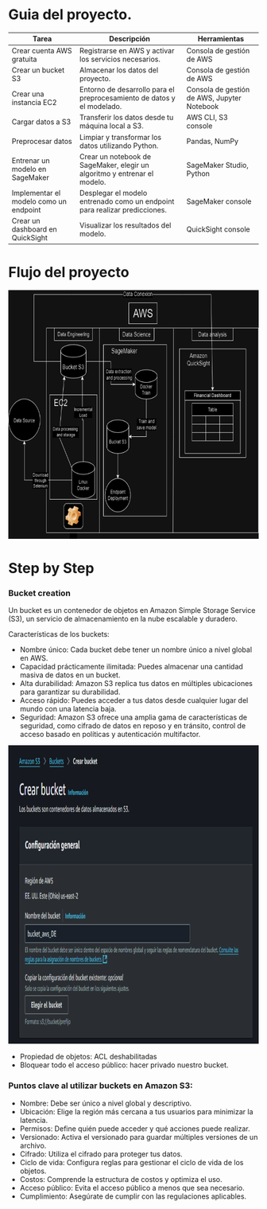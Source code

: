 
# Guia del proyecto.


| Tarea                             | Descripción                                                                                   | Herramientas                        |
|-----------------------------------|-----------------------------------------------------------------------------------------------|-------------------------------------|
| Crear cuenta AWS gratuita          | Registrarse en AWS y activar los servicios necesarios.                                       | Consola de gestión de AWS          |
| Crear un bucket S3                | Almacenar los datos del proyecto.                                                             | Consola de gestión de AWS          |
| Crear una instancia EC2           | Entorno de desarrollo para el preprocesamiento de datos y el modelado.                      | Consola de gestión de AWS, Jupyter Notebook |
| Cargar datos a S3                 | Transferir los datos desde tu máquina local a S3.                                           | AWS CLI, S3 console                |
| Preprocesar datos                 | Limpiar y transformar los datos utilizando Python.                                           | Pandas, NumPy                      |
| Entrenar un modelo en SageMaker   | Crear un notebook de SageMaker, elegir un algoritmo y entrenar el modelo.                   | SageMaker Studio, Python           |
| Implementar el modelo como un endpoint | Desplegar el modelo entrenado como un endpoint para realizar predicciones.                | SageMaker console                   |
| Crear un dashboard en QuickSight   | Visualizar los resultados del modelo.                                                         | QuickSight console                  |




# Flujo del proyecto

<img src="../images/Taxis_DF.drawio.png" width="700" height="500">


# Step by Step

### Bucket creation

Un bucket es un contenedor de objetos en Amazon Simple Storage Service (S3), un servicio de almacenamiento en la nube escalable y duradero.

Características de los buckets:

- Nombre único: Cada bucket debe tener un nombre único a nivel global en AWS.
- Capacidad prácticamente ilimitada: Puedes almacenar una cantidad masiva de datos en un bucket.
- Alta durabilidad: Amazon S3 replica tus datos en múltiples ubicaciones para garantizar su durabilidad.
- Acceso rápido: Puedes acceder a tus datos desde cualquier lugar del mundo con una latencia baja.
- Seguridad: Amazon S3 ofrece una amplia gama de características de seguridad, como cifrado de datos en reposo y en tránsito, control de acceso basado en políticas y autenticación multifactor.



<img src="../images/bucket1.png" width="600" height="600">


- Propiedad de objetos: ACL deshabilitadas
- Bloquear todo el acceso público: hacer privado nuestro bucket.

### Puntos clave al utilizar buckets en Amazon S3:
- Nombre: Debe ser único a nivel global y descriptivo.
- Ubicación: Elige la región más cercana a tus usuarios para minimizar la latencia.
- Permisos: Define quién puede acceder y qué acciones puede realizar.
- Versionado: Activa el versionado para guardar múltiples versiones de un archivo.
- Cifrado: Utiliza el cifrado para proteger tus datos.
- Ciclo de vida: Configura reglas para gestionar el ciclo de vida de los objetos.
- Costos: Comprende la estructura de costos y optimiza el uso.
- Acceso público: Evita el acceso público a menos que sea necesario.
- Cumplimiento: Asegúrate de cumplir con las regulaciones aplicables.


